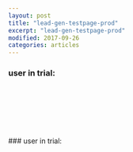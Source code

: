 ```yaml
---
layout: post
title: "lead-gen-testpage-prod"
excerpt: "lead-gen-testpage-prod"
modified: 2017-09-26
categories: articles
---
```

### user in trial:
<div class="apester-media" data-media-id="5f16c1b9fe9f6770d511d7a7" height="512"></div><script async src="https://static.apester.com/js/sdk/latest/apester-sdk.js"></script>
<br>
<div class="apester-media" data-media-id="5f16c175f3f7b8a7369d87be" height="512"></div><script async src="https://static.apester.com/js/sdk/latest/apester-sdk.js"></script>
<br>
<div class="apester-media" data-media-id="5f16c0f5733f8eeba100dfc5" height="512"></div><script async src="https://static.apester.com/js/sdk/latest/apester-sdk.js"></script>
<br>
<div class="apester-media" data-media-id="5f16c0d7f3f7b8afed9d87bb" height="512"></div><script async src="https://static.apester.com/js/sdk/latest/apester-sdk.js"></script>
<br>
<div class="apester-media" data-media-id="5f16c0acafd978232727ecf6" height="512"></div><script async src="https://static.apester.com/js/sdk/latest/apester-sdk.js"></script>
<br>
<div class="apester-media" data-media-id="5f16c07f21b1e8d7b903da5a" height="512"></div><script async src="https://static.apester.com/js/sdk/latest/apester-sdk.js"></script>
<br>
### user in trial:
<div class="apester-media" data-media-id="5f184bfd783b0a0d47aeff13" height="512"></div><script async src="https://static.apester.com/js/sdk/latest/apester-sdk.js"></script>
